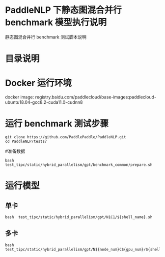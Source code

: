 # PaddleNLP 下静态图混合并行 benchmark 模型执行说明
静态图混合并行 benchmark 测试脚本说明

# 目录说明
# Docker 运行环境
docker image: registry.baidu.com/paddlecloud/base-images:paddlecloud-ubuntu18.04-gcc8.2-cuda11.0-cudnn8

# 运行 benchmark 测试步骤
```shell
git clone https://github.com/PaddlePaddle/PaddleNLP.git
cd PaddleNLP/tests/
```

#准备数据

```shell
bash test_tipc/static/hybrid_parallelism/gpt/benchmark_common/prepare.sh
```

# 运行模型

## 单卡

```shell
bash  test_tipc/static/hybrid_parallelism/gpt/N1C1/${shell_name}.sh
```

## 多卡

```shell
bash  test_tipc/static/hybrid_parallelism/gpt/N${node_num}C${gpu_num}/${shell_name}.sh
```
